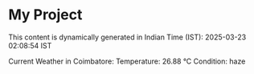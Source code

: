 # My Project

This content is dynamically generated in Indian Time (IST): 2025-03-23 02:08:54 IST


Current Weather in Coimbatore:
Temperature: 26.88 °C
Condition: haze
